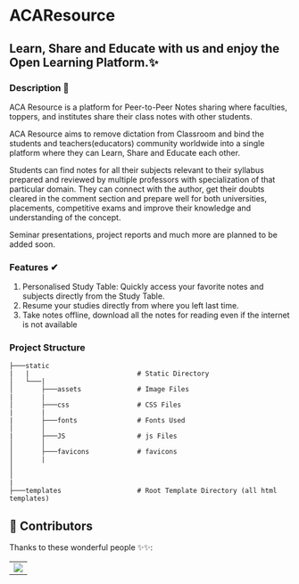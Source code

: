 # ACAResource

## Learn, Share and Educate with us and enjoy the Open Learning Platform.✨


### Description 👀
ACA Resource is a platform for Peer-to-Peer Notes sharing where faculties, toppers, and institutes share their class notes with other students.

ACA Resource aims to remove dictation from Classroom and bind the students and teachers(educators) community worldwide into a single platform where they can Learn, Share and Educate each other.

Students can find notes for all their subjects relevant to their syllabus prepared and reviewed by multiple professors with specialization of that particular domain. They can connect with the author, get their doubts cleared in the comment section and prepare well for both universities, placements, competitive exams and improve their knowledge and understanding of the concept.

Seminar presentations, project reports and much more are planned to be added soon.


### Features ✔
1. Personalised Study Table: Quickly access your favorite notes and subjects directly from the Study Table.
2. Resume your studies directly from where you left last time.
3. Take notes offline, download all the notes for reading even if the internet is not available


### Project Structure
```
├───static          
|   |                           # Static Directory
│   └───| 
│       ├───assets              # Image Files  
|       |
│       ├───css                 # CSS Files  
|       |
|       ├───fonts               # Fonts Used
│       │       
|       ├───JS                  # js Files                      
│       │       
│       ├───favicons            # favicons
│       |    
│       
│         
|           
├───templates                   # Root Template Directory (all html templates)
```




## 🌟 Contributors 

Thanks to these wonderful people ✨✨:

<table>
	<tr>
		<td>
			<a href="https://github.com/Learn-For-Cause/ACAResource/contributors">
  				<img src="https://contrib.rocks/image?repo=Learn-For-Cause/ACAResource" />
			</a>
		</td>
	</tr>
</table>
